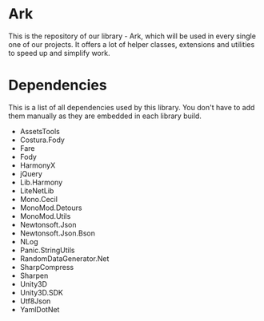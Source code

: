 # Ark
This is the repository of our library - Ark, which will be used in every single one of our projects.
It offers a lot of helper classes, extensions and utilities to speed up and simplify work.

# Dependencies
This is a list of all dependencies used by this library. You don't have to add them manually as they are embedded in each library build.
- AssetsTools
- Costura.Fody
- Fare
- Fody
- HarmonyX
- jQuery
- Lib.Harmony
- LiteNetLib
- Mono.Cecil
- MonoMod.Detours
- MonoMod.Utils
- Newtonsoft.Json
- Newtonsoft.Json.Bson
- NLog
- Panic.StringUtils
- RandomDataGenerator.Net
- SharpCompress
- Sharpen
- Unity3D
- Unity3D.SDK
- Utf8Json
- YamlDotNet
